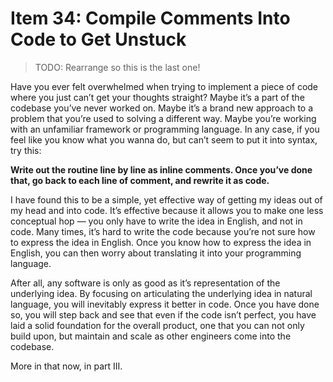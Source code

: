 # Item 34: Compile Comments Into Code to Get Unstuck

> TODO: Rearrange so this is the last one!

Have you ever felt overwhelmed when trying to implement a piece of code where
you just can’t get your thoughts straight? Maybe it’s a part of the codebase
you’ve never worked on. Maybe it’s a brand new approach to a problem that you’re
used to solving a different way. Maybe you’re working with an unfamiliar
framework or programming language. In any case, if you feel like you know what
you wanna do, but can’t seem to put it into syntax, try this:

**Write out the routine line by line as inline comments. Once you’ve done that,
go back to each line of comment, and rewrite it as code.**

I have found this to be a simple, yet effective way of getting my ideas out of
my head and into code. It’s effective because it allows you to make one less
conceptual hop — you only have to write the idea in English, and not in code.
Many times, it’s hard to write the code because you’re not sure how to express
the idea in English. Once you know how to express the idea in English, you can
then worry about translating it into your programming language.

After all, any software is only as good as it’s representation of the underlying
idea. By focusing on articulating the underlying idea in natural language, you
will inevitably express it better in code. Once you have done so, you will step
back and see that even if the code isn’t perfect, you have laid a solid
foundation for the overall product, one that you can not only build upon, but
maintain and scale as other engineers come into the codebase.

More in that now, in part III.
